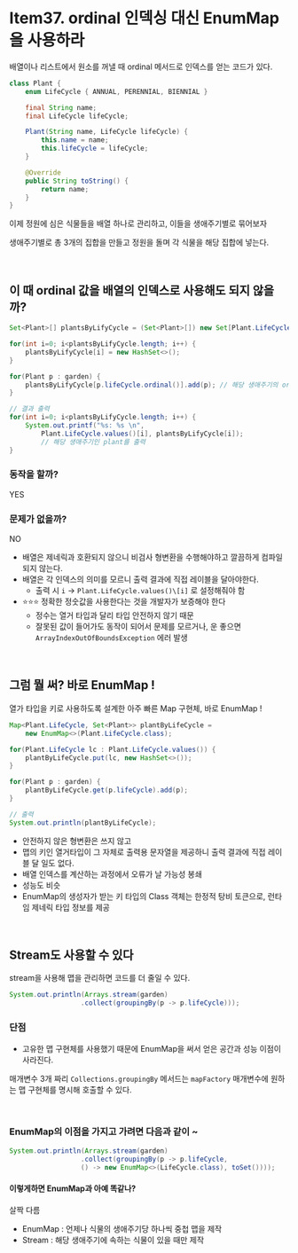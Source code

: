 # Item37. ordinal 인덱싱 대신 EnumMap을 사용하라


배열이나 리스트에서 원소를 꺼낼 때 ordinal 메서드로 인덱스를 얻는 코드가 있다.

```java
class Plant {
	enum LifeCycle { ANNUAL, PERENNIAL, BIENNIAL }

	final String name;
	final LifeCycle lifeCycle;

	Plant(String name, LifeCycle lifeCycle) {
		this.name = name;
		this.lifeCycle = lifeCycle;
	}

	@Override
	public String toString() {
		return name;
	}
}
```

이제 정원에 심은 식물들을 배열 하나로 관리하고, 이들을 생애주기별로 묶어보자

생애주기별로 총 3개의 집합을 만들고 정원을 돌며 각 식물을 해당 집합에 넣는다.

<br>

## 이 때 ordinal 값을 배열의 인덱스로 사용해도 되지 않을까?

```java
Set<Plant>[] plantsByLifyCycle = (Set<Plant>[]) new Set[Plant.LifeCycle.values().length];

for(int i=0; i<plantsByLifyCycle.length; i++) {
	plantsByLifyCycle[i] = new HashSet<>();
}

for(Plant p : garden) {
	plantsByLifyCycle[p.lifeCycle.ordinal()].add(p); // 해당 생애주기의 ordinal을 이용
}

// 결과 출력
for(int i=0; i<plantsByLifyCycle.length; i++) {
	System.out.printf("%s: %s \n",
		Plant.LifeCycle.values()[i], plantsByLifyCycle[i]); 
		// 해당 생애주기인 plant를 출력
}
```

### 동작을 할까?

YES

### 문제가 없을까?

NO

- 배열은 제네릭과 호환되지 않으니 비검사 형변환을 수행해야하고 깔끔하게 컴파일되지 않는다.
- 배열은 각 인덱스의 의미를 모르니 출력 결과에 직접 레이블을 달아야한다.
	- 출력 시 `i` -> `Plant.LifeCycle.values()\[i]` 로 설정해줘야 함
- ⭐⭐⭐ 정확한 정숫값을 사용한다는 것을 개발자가 보증해야 한다
	- 정수는 열거 타입과 달리 타입 안전하지 않기 때문
	- 잘못된 값이 들어가도 동작이 되어서 문제를 모르거나, 운 좋으면 `ArrayIndexOutOfBoundsException` 에러 발생 

<br>

## 그럼 뭘 써? 바로 EnumMap !

열가 타입을 키로 사용하도록 설계한 아주 빠른 Map 구현체, 바로 EnumMap !


```java
Map<Plant.LifeCycle, Set<Plant>> plantByLifeCycle =
	new EnumMap<>(Plant.LifeCycle.class);

for(Plant.LifeCycle lc : Plant.LifeCycle.values()) {
	plantByLifeCycle.put(lc, new HashSet<>());
}

for(Plant p : garden) {
	plantByLifeCycle.get(p.lifeCycle).add(p);
}

// 출력
System.out.println(plantByLifeCycle);
```

- 안전하지 않은 형변환은 쓰지 않고
- 맵의 키인 열거타입이 그 자체로 출력용 문자열을 제공하니 출력 결과에 직접 레이블 달 일도 없다.
- 배열 인덱스를 계산하는 과정에서 오류가 날 가능성 봉쇄
- 성능도 비슷
- EnumMap의 생성자가 받는 키 타입의 Class 객체는 한정적 탕비 토큰으로, 런타임 제네릭 타입 정보를 제공

<br>

## Stream도 사용할 수 있다

stream을 사용해 맵을 관리하면 코드를 더 줄일 수 있다.

```java
System.out.println(Arrays.stream(garden)
				  .collect(groupingBy(p -> p.lifeCycle)));
```

### 단점

- 고유한 맵 구현체를 사용했기 때문에 EnumMap을 써서 얻은 공간과 성능 이점이 사라진다.

매개변수 3개 짜리 `Collections.groupingBy` 메서드는 `mapFactory` 매개변수에 원하는 맵 구현체를 명시해 호출할 수 있다.

<br>

### EnumMap의 이점을 가지고 가려면 다음과 같이 ~

```java
System.out.println(Arrays.stream(garden)
				  .collect(groupingBy(p -> p.lifeCycle,
				  () -> new EnumMap<>(LifeCycle.class), toSet())));
```

#### 이렇게하면 EnumMap과 아예 똑같나?

살짝 다름

- EnumMap : 언제나 식물의 생애주기당 하나씩 중첩 맵을 제작
- Stream : 해당 생애주기에 속하는 식물이 있을 때만 제작
